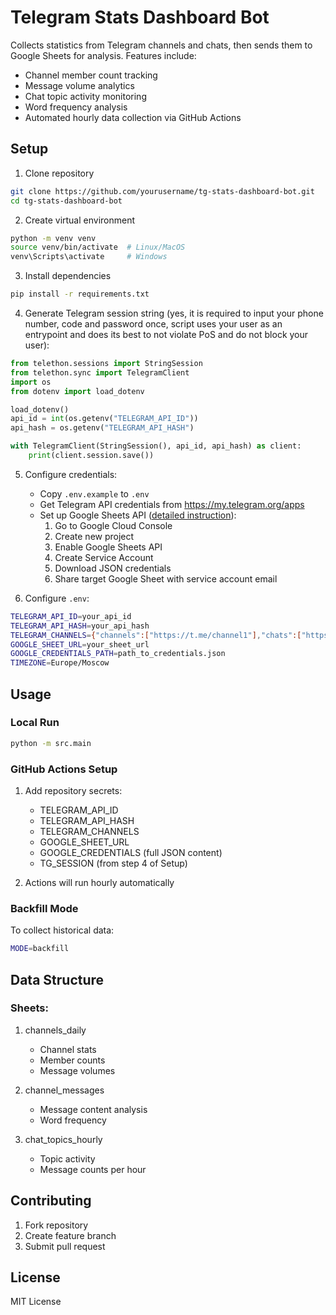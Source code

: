 # Telegram Stats Dashboard Bot

Collects statistics from Telegram channels and chats, then sends them to Google Sheets for analysis. Features include:

- Channel member count tracking
- Message volume analytics
- Chat topic activity monitoring
- Word frequency analysis
- Automated hourly data collection via GitHub Actions

## Setup

1. Clone repository
```bash
git clone https://github.com/yourusername/tg-stats-dashboard-bot.git
cd tg-stats-dashboard-bot
```

2. Create virtual environment
```bash
python -m venv venv
source venv/bin/activate  # Linux/MacOS
venv\Scripts\activate     # Windows
```

3. Install dependencies
```bash
pip install -r requirements.txt
```

4. Generate Telegram session string (yes, it is required to input your phone number, code and password once, script uses your user as an entrypoint and does its best to not violate PoS and do not block your user):
```python
from telethon.sessions import StringSession
from telethon.sync import TelegramClient
import os
from dotenv import load_dotenv 

load_dotenv()
api_id = int(os.getenv("TELEGRAM_API_ID"))
api_hash = os.getenv("TELEGRAM_API_HASH")

with TelegramClient(StringSession(), api_id, api_hash) as client:
    print(client.session.save())
```

5. Configure credentials:
   - Copy `.env.example` to `.env`
   - Get Telegram API credentials from https://my.telegram.org/apps
   - Set up Google Sheets API ([detailed instruction](https://medium.com/@a.marenkov/how-to-get-credentials-for-google-sheets-456b7e88c430)):
     1. Go to Google Cloud Console
     2. Create new project
     3. Enable Google Sheets API
     4. Create Service Account
     5. Download JSON credentials
     6. Share target Google Sheet with service account email

6. Configure `.env`:
```bash
TELEGRAM_API_ID=your_api_id
TELEGRAM_API_HASH=your_api_hash
TELEGRAM_CHANNELS={"channels":["https://t.me/channel1"],"chats":["https://t.me/chat1"]}
GOOGLE_SHEET_URL=your_sheet_url
GOOGLE_CREDENTIALS_PATH=path_to_credentials.json
TIMEZONE=Europe/Moscow
```

## Usage

### Local Run
```bash
python -m src.main
```

### GitHub Actions Setup

1. Add repository secrets:
   - TELEGRAM_API_ID
   - TELEGRAM_API_HASH
   - TELEGRAM_CHANNELS
   - GOOGLE_SHEET_URL
   - GOOGLE_CREDENTIALS (full JSON content)
   - TG_SESSION (from step 4 of Setup)

2. Actions will run hourly automatically

### Backfill Mode

To collect historical data:
```bash
MODE=backfill
```

## Data Structure

### Sheets:

1. channels_daily
   - Channel stats
   - Member counts
   - Message volumes

2. channel_messages
   - Message content analysis
   - Word frequency

3. chat_topics_hourly
   - Topic activity
   - Message counts per hour

## Contributing

1. Fork repository
2. Create feature branch
3. Submit pull request

## License

MIT License